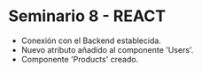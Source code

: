 # Seminario 8 - REACT
- Conexión con el Backend establecida.
- Nuevo atributo añadido al componente 'Users'.
- Componente 'Products' creado.
